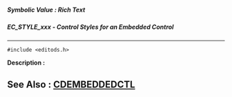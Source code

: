 ##### Symbolic Value : Rich Text
##### EC_STYLE_xxx - Control Styles for an Embedded Control
---
```
#include <editods.h>
```
**Description :**



**See Also :**
[CDEMBEDDEDCTL](/reference/Data/CDEMBEDDEDCTL)
---
